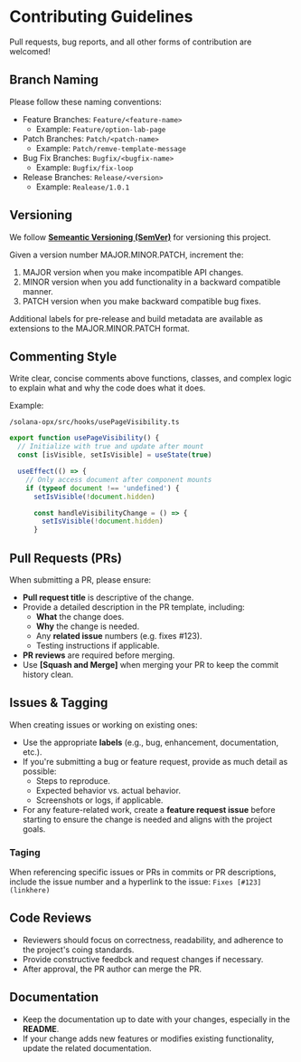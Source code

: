 # Contributing Guidelines

Pull requests, bug reports, and all other forms of contribution are welcomed!

## Branch Naming

Please follow these naming conventions:

- Feature Branches: ```Feature/<feature-name>```
    - Example: ```Feature/option-lab-page```
- Patch Branches: ```Patch/<patch-name>```
    - Example: ```Patch/remve-template-message```
- Bug Fix Branches: ```Bugfix/<bugfix-name>```
    - Example: ```Bugfix/fix-loop```
- Release Branches: ```Release/<version>```
    - Example: ```Realease/1.0.1```

## Versioning

We follow [**Semeantic Versioning (SemVer)**](https://semver.org/) for versioning this project.

Given a version number MAJOR.MINOR.PATCH, increment the:

1. MAJOR version when you make incompatible API changes.
2. MINOR version when you add functionality in a backward compatible manner.
3. PATCH version when you make backward compatible bug fixes.

Additional labels for pre-release and build metadata are available as extensions to the MAJOR.MINOR.PATCH format.

## Commenting Style

Write clear, concise comments above functions, classes, and complex logic to explain what and why the code does what it does.

Example:

```/solana-opx/src/hooks/usePageVisibility.ts```

```js
export function usePageVisibility() {
  // Initialize with true and update after mount
  const [isVisible, setIsVisible] = useState(true)

  useEffect(() => {
    // Only access document after component mounts
    if (typeof document !== 'undefined') {
      setIsVisible(!document.hidden)

      const handleVisibilityChange = () => {
        setIsVisible(!document.hidden)
      }
```

## Pull Requests (PRs)

When submitting a PR, please ensure:

- **Pull request title** is descriptive of the change.
- Provide a detailed description in the PR template, including:
  - **What** the change does.
  - **Why** the change is needed.
  - Any **related issue** numbers (e.g. fixes #123).
  - Testing instructions if applicable.
- **PR reviews** are required before merging.
- Use **[Squash and Merge]** when merging your PR to keep the commit history clean. 

## Issues & Tagging

When creating issues or working on existing ones:

- Use the appropriate **labels** (e.g., bug, enhancement, documentation, etc.).
- If you're submitting a bug or feature request, provide as much detail as possible:
  - Steps to reproduce.
  - Expected behavior vs. actual behavior.
  - Screenshots or logs, if applicable.
- For any feature-related work, create a **feature request issue** before starting to ensure the change is needed and aligns with the project goals.

### Taging

When referencing specific issues or PRs in commits or PR descriptions, include the issue number and a hyperlink to the issue: ```Fixes [#123](linkhere)```

## Code Reviews

- Reviewers should focus on correctness, readability, and adherence to the project's coing standards.
- Provide constructive feedbck and request changes if necessary.
- After approval, the PR author can merge the PR.

## Documentation

- Keep the documentation up to date with your changes, especially in the **README**.
- If your change adds new features or modifies existing functionality, update the related documentation.
